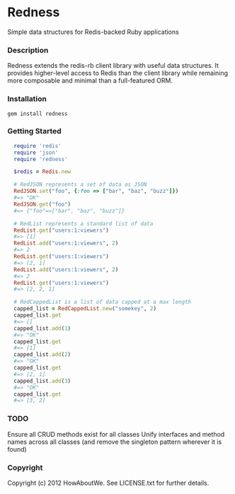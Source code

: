 # Redness

Simple data structures for Redis-backed Ruby applications

### Description

Redness extends the redis-rb client library with useful data structures. It provides higher-level access
to Redis than the client library while remaining more composable and minimal than a full-featured ORM.

### Installation
``
  gem install redness
``

### Getting Started
```ruby
  require 'redis'
  require 'json'
  require 'redness'

  $redis = Redis.new

  # RedJSON represents a set of data as JSON
  RedJSON.set("foo", {:foo => ["bar", "baz", "buzz"]})
  #=> "OK"
  RedJSON.get("foo")
  #=> {"foo"=>["bar", "baz", "buzz"]}

  # RedList represents a standard list of data
  RedList.get("users:1:viewers")
  #=> [1]
  RedList.add("users:1:viewers", 2)
  #=> 2
  RedList.get("users:1:viewers")
  #=> [2, 1]
  RedList.add("users:1:viewers", 2)
  #=> 2
  RedList.get("users:1:viewers")
  #=> [2, 2, 1]

  # RedCappedList is a list of data capped at a max length
  capped_list = RedCappedList.new("somekey", 2)
  capped_list.get
  #=> []
  capped_list.add(1)
  #=> "OK"
  capped_list.get
  #=> [1]
  capped_list.add(2)
  #=> "OK"
  capped_list.get
  #=> [2, 1]
  capped_list.add(3)
  #=> "OK"
  capped_list.get
  #=> [3, 2]
```

### TODO

Ensure all CRUD methods exist for all classes
Unify interfaces and method names across all classes (and remove the singleton
pattern wherever it is found)

### Copyright

Copyright (c) 2012 HowAboutWe. See LICENSE.txt for further details.
